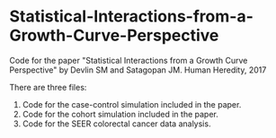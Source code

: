 # Statistical-Interactions-from-a-Growth-Curve-Perspective
Code for the paper "Statistical Interactions from a Growth Curve Perspective" by Devlin SM and Satagopan JM. Human Heredity, 2017 

There are three files:
1. Code for the case-control simulation included in the paper.
2. Code for the cohort simulation included in the paper.
3. Code for the SEER colorectal cancer data analysis.
